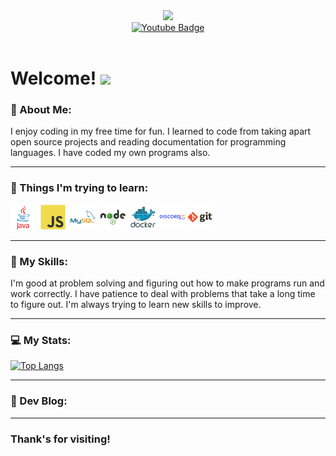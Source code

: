 <div id="header" align="center">
  <img src="https://avatars.githubusercontent.com/u/93840464?v=4&size=64" width="100"/>
</div>
<div id="badges" align="center">
  <a href="https://youtube.com/@ResPlaysIt">
    <img src="https://img.shields.io/badge/YouTube-red?style=for-the-badge&logo=youtube&logoColor=white" alt="Youtube Badge"/>
  </a>
</div>
<img src="https://komarev.com/ghpvc/?username=RespDev&style=flat-square&color=blue" alt=""/>
<h1>
  Welcome!
  <img src="https://media.giphy.com/media/hvRJCLFzcasrR4ia7z/giphy.gif" width="30px"/>
</h1>

### 📌 About Me:

I enjoy coding in my free time for fun. I learned to code from taking apart open source projects and reading documentation for programming languages. I have coded my own programs also.

---

### 🧰 Things I'm trying to learn:
<div>
  <img src="https://github.com/devicons/devicon/blob/master/icons/java/java-original-wordmark.svg" title="Java" alt="Java" width="40" height="40"/>&nbsp;
  <img src="https://github.com/devicons/devicon/blob/master/icons/javascript/javascript-original.svg" title="JavaScript" alt="JavaScript" width="40" height="40"/>&nbsp;
  <img src="https://github.com/devicons/devicon/blob/master/icons/mysql/mysql-original-wordmark.svg" title="MySQL"  alt="MySQL" width="40" height="40"/>&nbsp;
  <img src="https://github.com/devicons/devicon/blob/master/icons/nodejs/nodejs-original-wordmark.svg" title="NodeJS" alt="NodeJS" width="40" height="40"/>&nbsp;
  <img src="https://github.com/devicons/devicon/blob/master/icons/docker/docker-original-wordmark.svg" title="Docker" alt="Docker" width="40" height="40"/>&nbsp;
  <img src="https://github.com/devicons/devicon/blob/master/icons/discordjs/discordjs-original-wordmark.svg" title="DiscordJS" **alt="DiscordJS" width="40" height="40"/>
  <img src="https://github.com/devicons/devicon/blob/master/icons/git/git-original-wordmark.svg" title="Git" **alt="Git" width="40" height="40"/>
</div>

---

### 📃 My Skills:

I'm good at problem solving and figuring out how to make programs run and work correctly. I have patience to deal with problems that take a long time to figure out. I'm always trying to learn new skills to improve.

---

### 💻 My Stats:

[![Top Langs](https://github-readme-stats.vercel.app/api/top-langs/?username=RespDev&layout=compact&theme=vision-friendly-dark)](https://github.com/anuraghazra/github-readme-stats)

---

### 📝 Dev Blog:

<!-- BLOG-POST-LIST:START -->
<!-- BLOG-POST-LIST:END -->

---

### Thank's for visiting!
